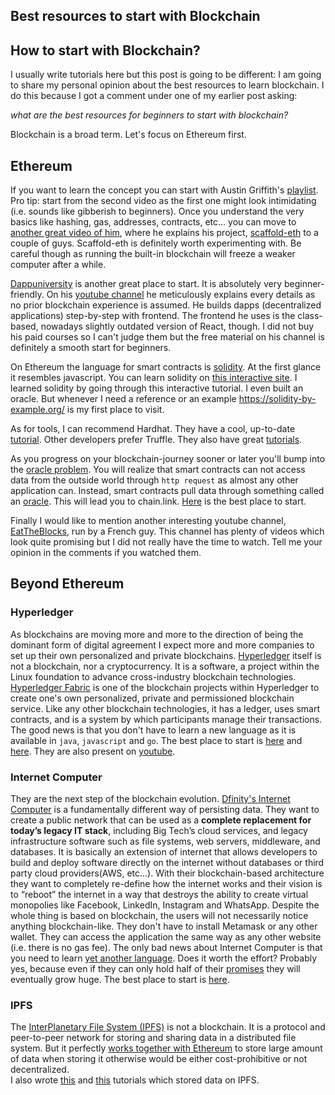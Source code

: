 ## Best resources to start with Blockchain

## How to start with Blockchain?

I usually write tutorials here but this post is going to be different: I am going to share my personal opinion about the best resources to learn blockchain. I do this because I got a comment under one of my earlier post asking: 

_what are the best resources for beginners to start with blockchain?_

Blockchain is a broad term. Let's focus on Ethereum first.

## Ethereum

If you want to learn the concept you can start with Austin Griffith's  [playlist](https://www.youtube.com/playlist?list=PLJz1HruEnenCXH7KW7wBCEBnBLOVkiqIi). Pro tip: start from the second video as the first one might look intimidating (i.e. sounds like gibberish to beginners).
Once you understand the very basics like hashing, gas, addresses, contracts, etc... you can move to  [another great video of him](https://www.youtube.com/watch?v=0vAKP3Y-BLs), where he explains  his project, [scaffold-eth](https://github.com/austintgriffith/scaffold-eth) to a couple of guys. Scaffold-eth is definitely worth experimenting with. Be careful though as running the built-in blockchain will freeze a weaker computer after a while.

[Dappuniversity](https://www.dappuniversity.com/) is another great place to start. It is absolutely very beginner-friendly. On his [youtube channel](https://www.youtube.com/channel/UCY0xL8V6NzzFcwzHCgB8orQ)  he meticulously explains every details as no prior blockchain  experience is assumed. He builds dapps (decentralized applications) step-by-step with frontend. The frontend he uses is the class-based, nowadays slightly outdated version of React, though. I did not buy his paid courses so I can't judge them but the free material on his channel is definitely a smooth start for beginners.

On Ethereum the language for smart contracts is [solidity](https://docs.soliditylang.org/). At the first glance it resembles javascript. You can learn solidity on [this interactive site](https://cryptozombies.io/). I learned solidity by going through this interactive tutorial. I even built an oracle. But whenever I need a 
reference or an example https://solidity-by-example.org/ is my first place to visit.

As for tools, I can recommend Hardhat. They have a cool, up-to-date [tutorial](https://hardhat.org/tutorial/). Other developers prefer Truffle. They also have great [tutorials](https://www.trufflesuite.com/tutorials).

As you progress on your blockchain-journey sooner or later you'll bump into the [oracle
problem](https://blog.chain.link/what-is-the-blockchain-oracle-problem/). You will realize that smart contracts can not access data from the outside world through `http request` as almost any other application can. Instead, smart contracts pull data through something called an [oracle](https://medium.com/@teexofficial/what-are-oracles-smart-contracts-the-oracle-problem-911f16821b53). This will lead you to chain.link. [Here](https://docs.chain.link/docs?_ga=2.29853180.2106070822.1618745119-351727.1615024782) is the best place to start.

Finally I would like to mention another interesting youtube channel, [EatTheBlocks](https://www.youtube.com/channel/UCZM8XQjNOyG2ElPpEUtNasA), run by a French guy. This channel has plenty of videos which look quite promising but I did not really have the time to watch. Tell me your opinion in the comments if you watched them.

## Beyond Ethereum

### Hyperledger

As blockchains are moving more and more to the direction of being the dominant form of digital agreement I expect more and more companies to set up their own personalized and private blockchains. 
[Hyperledger](https://www.hyperledger.org/learn) itself is not a blockchain, nor a cryptocurrency. It is a software, a project within the Linux foundation to advance cross-industry blockchain technologies. [Hyperledger Fabric](https://hyperledger-fabric.readthedocs.io/en/release-2.2/key_concepts.html) is one of the blockchain projects within Hyperledger to create one's own personalized, private and permissioned blockchain service. Like any other blockchain technologies, it has a ledger, uses smart contracts, and is a system by which participants manage their transactions. The good news is that you don't have to learn a new language as it is available in `java`, `javascript` and `go`. The best place to start is [here](https://hyperledger-fabric.readthedocs.io/en/release-2.2/key_concepts.html) and [here](
https://hyperledger-fabric.readthedocs.io/en/release-2.2/getting_started.html). They are also present on [youtube](https://www.youtube.com/channel/UC7_X0WkMtkWzaVUKF-PRBNQ). 

### Internet Computer
They are the next step of the blockchain evolution. [Dfinity's Internet Computer](https://dfinity.org/) is a fundamentally different way of persisting data. They want to create a public network that can be used as a **complete replacement for today’s legacy IT stack**, including Big Tech’s cloud services, and legacy infrastructure software such as file systems, web servers, middleware, and databases.
 It is basically an extension of internet that allows developers to build and deploy software directly on the internet without databases or third party cloud providers(AWS, etc...). With their blockchain-based architecture they want to completely re-define how the internet works and their vision is to “reboot” the internet in a way that destroys the ability to create virtual monopolies like Facebook, LinkedIn, Instagram and WhatsApp. Despite the whole thing is based on blockchain, the users will not necessarily notice anything blockchain-like. They don't have to install Metamask or any other wallet. They can access the application the same way as any other website (i.e. there is no gas fee). The only bad news about Internet Computer is that you need to learn [yet another language](https://sdk.dfinity.org/docs/language-guide/motoko.html). Does it worth the effort? Probably yes, because even if they can only hold half of their [promises](https://medium.com/dfinity/announcing-internet-computer-mainnet-and-a-20-year-roadmap-790e56cbe04a) they will eventually grow huge. The best place to start is [here](https://sdk.dfinity.org/docs/developers-guide/tutorials-intro.html).

### IPFS

The [InterPlanetary File System (IPFS)](https://ipfs.io/) is not a blockchain. It is a protocol and peer-to-peer network for storing and sharing data in a distributed file system. But it perfectly [works together with Ethereum](https://medium.com/@austin_48503/tl-dr-scaffold-eth-ipfs-20fa35b11c35) to store large amount of data when storing it otherwise would be either cost-prohibitive or not decentralized.  
I also wrote [this](https://fullstackwithpr.hashnode.dev/scribble-on-canvas-and-sell-it-as-nft-react-truffle-ipfs-opensea) and [this](https://fullstackwithpr.hashnode.dev/decentralized-censorship-resistant-instagram-clone-tutorial-ethereum-hardhat-ethersjs-ipfs-react) tutorials which stored data on IPFS.









 






